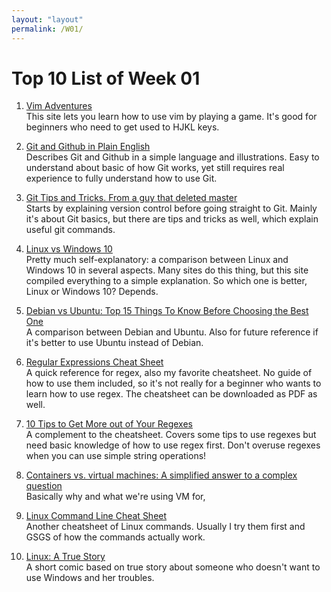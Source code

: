 ```yaml
---
layout: "layout"
permalink: /W01/
---
```


# Top 10 List of Week 01

1. [Vim Adventures](https://vim-adventures.com/)<br>
This site lets you learn how to use vim by playing a game. It's good for beginners who need to get used to HJKL keys.

2. [Git and Github in Plain English](https://blog.red-badger.com/2016/11/29/gitgithub-in-plain-english)<br>
Describes Git and Github in a simple language and illustrations. Easy to understand about basic of how Git works, yet still requires real experience to fully understand how to use Git.

3. [Git Tips and Tricks. From a guy that deleted master](https://medium.com/swlh/git-tips-and-tricks-3c012cacbdcc)<br>
Starts by explaining version control before going straight to Git. Mainly it's about Git basics, but there are tips and tricks as well, which explain useful git commands.

4. [Linux vs Windows 10](https://www.educba.com/linux-vs-windows-10/)<br>
Pretty much self-explanatory: a comparison between Linux and Windows 10 in several aspects. Many sites do this thing, but this site compiled everything to a simple explanation. So which one is better, Linux or Windows 10? Depends.

5. [Debian vs Ubuntu: Top 15 Things To Know Before Choosing the Best One](https://www.ubuntupit.com/debian-vs-ubuntu-top-15-things-to-know-before-choosing-the-best-one/)<br>
A comparison between Debian and Ubuntu. Also for future reference if it's better to use Ubuntu instead of Debian.

6. [Regular Expressions Cheat Sheet](https://cheatography.com/davechild/cheat-sheets/regular-expressions/)<br>
A quick reference for regex, also my favorite cheatsheet. No guide of how to use them included, so it's not really for a beginner who wants to learn how to use regex. The cheatsheet can be downloaded as PDF as well.

7. [10 Tips to Get More out of Your Regexes](https://pybit.es/mastering-regex.html)<br>
A complement to the cheatsheet. Covers some tips to use regexes but need basic knowledge of how to use regex first. Don't overuse regexes when you can use simple string operations!

8. [Containers vs. virtual machines: A simplified answer to a complex question](https://www.techrepublic.com/article/containers-vs-virtual-machines-a-simplified-answer-to-a-complex-question/)<br>
Basically why and what we're using VM for,

9. [Linux Command Line Cheat Sheet](https://cheatography.com/davechild/cheat-sheets/linux-command-line/)<br>
Another cheatsheet of Linux commands. Usually I try them first and GSGS of how the commands actually work.

10. [Linux: A True Story](https://xkcd.com/456/)<br>
A short comic based on true story about someone who doesn't want to use Windows and her troubles.